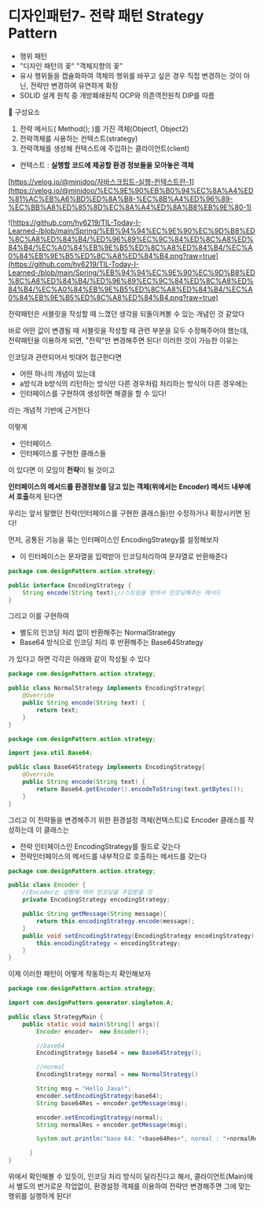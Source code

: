 # 디자인패턴7- 전략 패턴 Strategy Pattern

- 행위 패턴
- "디자인 패턴의 꽃" "객체지향의 꽃"
- 유사 행위들을 캡슐화하여 객체의 행위를 바꾸고 싶은 경우 직접 변경하는 것이 아닌,  전략만 변경하여 유연하게 확장
- SOLID 설계 원칙 중 개방폐쇄원칙 OCP와 의존역전원칙 DIP를 따름

🌟 구성요소 

1. 전략 메서드( Method(); )를 가진 객체(Object1, Object2)
2. 전략객체를 사용하는 컨텍스트(strategy)
3. 전략객체를 생성해 컨텍스트에 주입하는 클라이언트(client)
- 컨텍스트 : **실행할 코드에 제공할 환경 정보들을 모아놓은 객체**

[https://velog.io/@minidoo/자바스크립트-실행-컨텍스트란-1](https://velog.io/@minidoo/%EC%9E%90%EB%B0%94%EC%8A%A4%ED%81%AC%EB%A6%BD%ED%8A%B8-%EC%8B%A4%ED%96%89-%EC%BB%A8%ED%85%8D%EC%8A%A4%ED%8A%B8%EB%9E%80-1)

![https://github.com/hy6219/TIL-Today-I-Learned-/blob/main/Spring/%EB%94%94%EC%9E%90%EC%9D%B8%ED%8C%A8%ED%84%B4/%ED%96%89%EC%9C%84%ED%8C%A8%ED%84%B4/%EC%A0%84%EB%9E%B5%ED%8C%A8%ED%84%B4/%EC%A0%84%EB%9E%B5%ED%8C%A8%ED%84%B4.png?raw=true](https://github.com/hy6219/TIL-Today-I-Learned-/blob/main/Spring/%EB%94%94%EC%9E%90%EC%9D%B8%ED%8C%A8%ED%84%B4/%ED%96%89%EC%9C%84%ED%8C%A8%ED%84%B4/%EC%A0%84%EB%9E%B5%ED%8C%A8%ED%84%B4/%EC%A0%84%EB%9E%B5%ED%8C%A8%ED%84%B4.png?raw=true)

전략패턴은 서블릿을 작성할 때 느꼈던 생각을 되돌이켜볼 수 있는 개념인 것 같았다

바로 어떤 값이 변경될 때 서블릿을 작성할 때 관련 부분을 모두 수정해주어야 했는데, 전략패턴을 이용하게 되면, "전략"만 변경해주면 된다! 이러한 것이 가능한 이유는 

인코딩과 관련되어서 빗대어 접근한다면

- 어떤 하나의 개념이 있는데
- a방식과 b방식의 리턴하는 방식만 다른 경우처럼 처리하는 방식이 다른 경우에는
- 인터페이스를 구현하여 생성하면 해결을 할 수 있다!

라는 개념적 기반에 근거한다

이렇게 

- 인터페이스
- 인터페이스를 구현한 클래스들

이 있다면 이 모임이 **전략**이 될 것이고

**인터페이스의 메서드를 환경정보를 담고 있는 객체(위에서는 Encoder) 메서드 내부에서 호출**하게 된다면

우리는 앞서 말했던 전략(인터페이스를 구현한 클래스들)만 수정하거나 확장시키면 된다!

먼저, 공통된 기능을 묶는 인터페이스인 EncodingStrategy를 설정해보자

- 이 인터페이스는 문자열을 입력받아 인코딩처리하여 문자열로 반환해준다

```java
package com.designPattern.action.strategy;

public interface EncodingStrategy {
    String encode(String text);//스트링을 받아서 인코딩해주는 메서드
}
```

그리고 이를 구현하여

- 별도의 인코딩 처리 없이 반환해주는 NormalStrategy
- Base64 방식으로 인코딩 처리 후 반환해주는 Base64Strategy

가 있다고 하면 각각은 아래와 같이 작성될 수 있다

```java
package com.designPattern.action.strategy;

public class NormalStrategy implements EncodingStrategy{
    @Override
    public String encode(String text) {
        return text;
    }
}
```

```java
package com.designPattern.action.strategy;

import java.util.Base64;

public class Base64Strategy implements EncodingStrategy{
    @Override
    public String encode(String text) {
        return Base64.getEncoder().encodeToString(text.getBytes());
    }
}
```

그리고 이 전략들을 변경해주기 위한 환경설정 객체(컨텍스트)로 Encoder 클래스를 작성하는데 이 클래스는

- 전략 인터페이스인 EncodingStrategy를 필드로 갖는다
- 전략인터페이스의 메서드를 내부적으로 호출하는 메서드를 갖는다

```java
package com.designPattern.action.strategy;

public class Encoder {
    //Encoder는 상황에 따라 인코딩을 주입받을 것
    private EncodingStrategy encodingStrategy;

    public String getMessage(String message){
        return this.encodingStrategy.encode(message);
    }
    public void setEncodingStrategy(EncodingStrategy encodingStrategy) {
        this.encodingStrategy = encodingStrategy;
    }
}
```

이제 이러한 패턴이 어떻게 작동하는지 확인해보자

```java
package com.designPattern.action.strategy;

import com.designPattern.generator.singleton.A;

public class StrategyMain {
    public static void main(String[] args){
        Encoder encoder=  new Encoder();

        //base64
        EncodingStrategy base64 = new Base64Strategy();

        //normal
        EncodingStrategy normal = new NormalStrategy()

        String msg = "Hello Java!";
        encoder.setEncodingStrategy(base64);
        String base64Res = encoder.getMessage(msg);

        encoder.setEncodingStrategy(normal);
        String normalRes = encoder.getMessage(msg);

        System.out.println("base 64: "+base64Res+", normal : "+normalRes);//base 64: SGVsbG8gSmF2YSE=, normal : Hello Java!

      }
}
```

위에서 확인해볼 수 있듯이, 인코딩 처리 방식이 달라진다고 해서, 클라이언트(Main)에서 별도의 번거로운 작업없이, 환경설정 객체를 이용하여 전략만 변경해주면 그에 맞는 행위를 실행하게 된다!